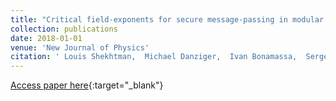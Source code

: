 ```yaml
---
title: "Critical field-exponents for secure message-passing in modular networks"
collection: publications
date: 2018-01-01
venue: 'New Journal of Physics'
citation: ' Louis Shekhtman,  Michael Danziger,  Ivan Bonamassa,  Sergey Buldyrev,  Guido Caldarelli,  Vinko Zlati{\&apos;c},  Shlomo Havlin, &quot;Critical field-exponents for secure message-passing in modular networks.&quot; New Journal of Physics, 2018.'
---
```

[Access paper here](https://iopscience.iop.org/article/10.1088/1367-2630/aabe5f/meta){:target="_blank"}
